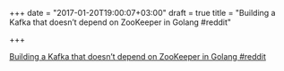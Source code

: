 +++
date = "2017-01-20T19:00:07+03:00"
draft = true
title = "Building a Kafka that doesn’t depend on ZooKeeper in Golang  #reddit"

+++

<p><a href="https://t.co/BMM9XQXGpZ">Building a Kafka that doesn’t depend on ZooKeeper in Golang  #reddit</a></p>
